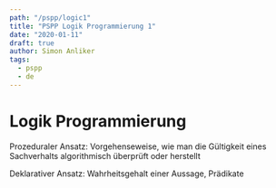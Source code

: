 ```yaml
---
path: "/pspp/logic1"
title: "PSPP Logik Programmierung 1"
date: "2020-01-11"
draft: true
author: Simon Anliker
tags:
  - pspp
  - de
---
```


<!-- Logic -->

# Logik Programmierung

Prozeduraler Ansatz: Vorgehenseweise, wie man die Gültigkeit eines Sachverhalts algorithmisch überprüft oder herstellt

Deklarativer Ansatz: Wahrheitsgehalt einer Aussage, Prädikate